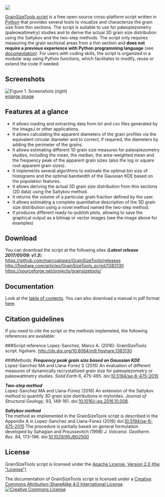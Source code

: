 ![](https://raw.githubusercontent.com/marcoalopez/GrainSizeTools/master/FIGURES/header_fig.png)

[GrainSizeTools script](http://marcoalopez.github.io/GrainSizeTools/) is a free open-source cross-platform script written in [Python][1] that provides several tools to visualize and characterize the grain size from thin sections. The script is suitable to use for paleopiezometry (paleowattmetry) studies and to derive the actual 3D grain size distribution using the Saltykov and the two-step methods. The script only requires measuring the grain sectional areas from a thin section and **does not require a previous experience with Python programming language** (see [documentation][2]). For users with coding skills, the script is organized in a modular way using Python functions, which facilitates to modify, reuse or extend the code if needed.

Screenshots
-------------
![Figure 1. Screenshots (right)](https://raw.githubusercontent.com/marcoalopez/GrainSizeTools/master/FIGURES/screenshots_fig-01.png)  
[enlarge image](https://raw.githubusercontent.com/marcoalopez/GrainSizeTools/master/FIGURES/screenshots_fig-01.png)

Features at a glance
-------------

- It allows loading and extracting data from txt and csv files generated by the ImageJ or other applications.
- It allows calculating the apparent diameters of the grain profiles via the equivalent circular diameter and to correct, if required, the diameters by adding the perimeter of the grains.
- It allows estimating different 1D grain size measures for paleopiezometry studies, including the mean, the median, the area-weighted mean and the frequency peak of the apparent grain sizes (also the log or square root apparent grain sizes).
- It implements several algorithms to estimate the optimal bin size of histograms and the optimal bandwidth of the Gaussian KDE based on the population features.
- It allows deriving the actual 3D grain size distribution from thin sections (2D data) using the Saltykov method.
- It returns the volume of a particular grain fraction defined by the user.
- It allows estimating a complete quantitative description of the 3D grain size distribution using a novel method named the two-step method.
- It produces different ready-to-publish plots, allowing to save the graphical output as a bitmap or vector images (see the image above for examples)

Download
-------------

You can download the script at the following sites (***Latest release 2017/01/09: v1.3***):  
https://github.com/marcoalopez/GrainSizeTools/releases  
http://figshare.com/articles/GrainSizeTools_script/1383130  
https://sourceforge.net/projects/grainsizetools/

Documentation
-------------
Look at the [table of contents](https://github.com/marcoalopez/GrainSizeTools/blob/master/DOCS/tableOfContents.md). You can also download a manual in pdf format [here](http://figshare.com/articles/GrainSizeTools_script_manual/1371025).


Citation guidelines
-------------
If you need to cite the script or the methods implemeted, the following references are available:

###Script reference
Lopez-Sanchez, Marco A. (2016): GrainSizeTools script. figshare. http://dx.doi.org/10.6084/m9.figshare.1383130

###Methods:
***Frequency peak grain size based on Gaussian KDE***  
Lopez-Sanchez MA and Llana-Fúnez S (2015) An evaluation of different measures of dynamically recrystallized grain size for paleopiezometry or paleowattmetry studies. *Solid Earth* 6, 475-495. doi:[10.5194/se-6-475-2015](http://dx.doi.org/10.5194/se-6-475-2015)

***Two-step method***  
Lopez-Sanchez MA and Llana-Fúnez (2016) An extension of the Saltykov method to quantify 3D grain size distributions in mylonites. *Journal of Structural Geology*, 93, 149-161. doi:[10.1016/j.jsg.2016.10.008](http://dx.doi.org/10.1016/j.jsg.2016.10.008).

***Saltykov method***  
The method as implemented in the GrainSizeTools script is described in the Appendix A in Lopez-Sanchez and Llana-Fúnez (2016) doi:[10.5194/se-6-475-2015](http://dx.doi.org/10.5194/se-6-475-2015)
The procedure is partially based on general formulation developed by Sahagian and Proussevitch (1998) *J. Volcanol. Geotherm. Res.* 84, 173–196. doi:[10.1029/95JB02500](http://dx.doi.org/10.1016/S0377-0273(98)00043-2)

License
-------------
GrainSizeTools script is licensed under the [Apache License, Version 2.0 (the "License")](http://www.apache.org/licenses/LICENSE-2.0)

The documentation of GrainSizeTools script is licensed under a <a rel="license" href="http://creativecommons.org/licenses/by-sa/4.0/">Creative Commons Attribution-ShareAlike 4.0 International License</a>.  
<a rel="license" href="http://creativecommons.org/licenses/by-sa/4.0/"><img alt="Creative Commons License" style="border-width:0" src="https://i.creativecommons.org/l/by-sa/4.0/88x31.png" /></a><br />



 [1]: https://www.python.org/
 [2]: https://github.com/marcoalopez/GrainSizeTools/blob/master/DOCS/tableOfContents.md
